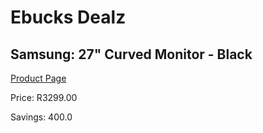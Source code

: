 
# Ebucks Dealz
## Samsung: 27" Curved Monitor - Black
[Product Page](https://www.ebucks.com/web/shop/productSelected.do?prodId=1066071235&catId=714946558)

Price: R3299.00

Savings: 400.0


	